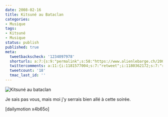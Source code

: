 ```yaml
---
date: 2008-02-16
title: Kitsuné au Bataclan
categories:
- Musique
tags:
- Kitsuné
- Musique
status: publish
published: true
meta:
  tweetbackscheck: '1234097978'
  shorturls: a:7:{s:9:"permalink";s:58:"https://www.alienlebarge.ch/2008/02/16/kitsune-au-bataclan/";s:7:"tinyurl";s:25:"https://tinyurl.com/c4bf46";s:4:"isgd";s:17:"https://is.gd/iuBa";s:5:"bitly";s:18:"https://bit.ly/z0Af";s:5:"snipr";s:22:"https://snipr.com/bcon2";s:5:"snurl";s:22:"https://snurl.com/bcon2";s:7:"snipurl";s:24:"https://snipurl.com/bcon2";}
  twittercomments: a:11:{i:1181577004;s:7:"retweet";i:1180362172;s:7:"retweet";i:1180102893;s:7:"retweet";i:1180056279;s:7:"retweet";i:1179880756;s:7:"retweet";i:1179878928;s:7:"retweet";i:1179878265;s:7:"retweet";i:1179852646;s:7:"retweet";i:1179844832;s:7:"retweet";i:1179837746;s:7:"retweet";i:1179819620;s:7:"retweet";}
  tweetcount: '18'
  tmac_last_id: ''
---
```

<img src="https://dlgjp9x71cipk.cloudfront.net/2008/02/kitsunebataclan.png" alt="Kitsuné au bataclan" />

Je sais pas vous, mais moi j'y serrais bien allé à cette soirée.

<!--more-->

[dailymotion x4b65o]
